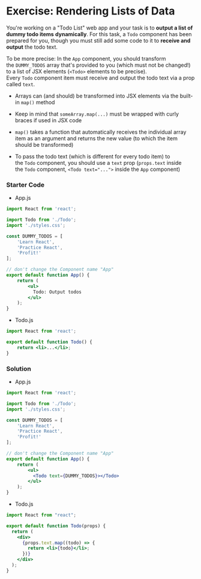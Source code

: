 # Exercise: Rendering Lists of Data

You're working on a "Todo List" web app and your task is to **output a list of dummy todo items** **dynamically**. For this task, a `Todo` component has been prepared for you, though you must still add some code to it to **receive and output** the todo text.

To be more precise: In the `App` component, you should transform the `DUMMY_TODOS` array that's provided to you (which must not be changed!) to a list of JSX elements (`<Todo>` elements to be precise). Every `Todo` component item must receive and output the todo text via a prop called `text`.

-   Arrays can (and should) be transformed into JSX elements via the built-in `map()` method

-   Keep in mind that `someArray.map(...)` must be wrapped with curly braces if used in JSX code

-   `map()` takes a function that automatically receives the individual array item as an argument and returns the new value (to which the item should be transformed)

-   To pass the todo text (which is different for every todo item) to the `Todo` component, you should use a `text` prop (`props.text` inside the `Todo` component, `<Todo text="...">` inside the `App` component)

### Starter Code
- App.js
```jsx
import React from 'react';

import Todo from './Todo';
import './styles.css';

const DUMMY_TODOS = [
    'Learn React',
    'Practice React',
    'Profit!'
];

// don't change the Component name "App"
export default function App() {
    return (
        <ul>
          Todo: Output todos
        </ul>
    );
}

```

- Todo.js

```jsx
import React from 'react';

export default function Todo() {
    return <li>...</li>;
}

```

### Solution

- App.js
```jsx
import React from 'react';

import Todo from './Todo';
import './styles.css';

const DUMMY_TODOS = [
    'Learn React',
    'Practice React',
    'Profit!'
];

// don't change the Component name "App"
export default function App() {
    return (
        <ul>
          <Todo text={DUMMY_TODOS}></Todo>
        </ul>
    );
}


```

- Todo.js

```jsx
import React from "react";

export default function Todo(props) {
  return (
    <div>
      {props.text.map((todo) => {
        return <li>{todo}</li>;
      })}
    </div>
  );
}

```
